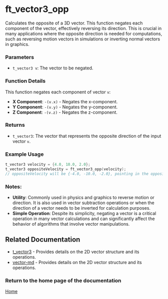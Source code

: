 # ft_vector3_opp
Calculates the opposite of a 3D vector. This function negates each component of the vector, effectively reversing its direction. This is crucial in many applications where the opposite direction is needed for computations, such as reversing motion vectors in simulations or inverting normal vectors in graphics.

### Parameters
- `t_vector3 v`: The vector to be negated.

### Function Details
This function negates each component of vector `v`:
- **X Component**: `-(v.x)` - Negates the x-component.
- **Y Component**: `-(v.y)` - Negates the y-component.
- **Z Component**: `-(v.z)` - Negates the z-component.

### Returns
- `t_vector3`: The vector that represents the opposite direction of the input vector `v`.

### Example Usage
```c
t_vector3 velocity = {4.0, 10.0, 2.0};
t_vector3 oppositeVelocity = ft_vector3_opp(velocity);
// oppositeVelocity will be {-4.0, -10.0, -2.0}, pointing in the opposite direction
```

### Notes:
- **Utility**: Commonly used in physics and graphics to reverse motion or direction. It is also used in vector subtraction operations or when the direction of a vector needs to be inverted for calculation purposes.
- **Simple Operation**: Despite its simplicity, negating a vector is a critical operation in many vector calculations and can significantly affect the behavior of algorithms that involve vector manipulations.

## Related Documentation
- [t_vector3](./t_vector3.md) - Provides details on the 2D vector structure and its operations.
- [vector-md](../vector-doc.md) - Provides details on the 2D vector structure and its operations.

### Return to the home page of the documentation
[Home](../../home.md)
